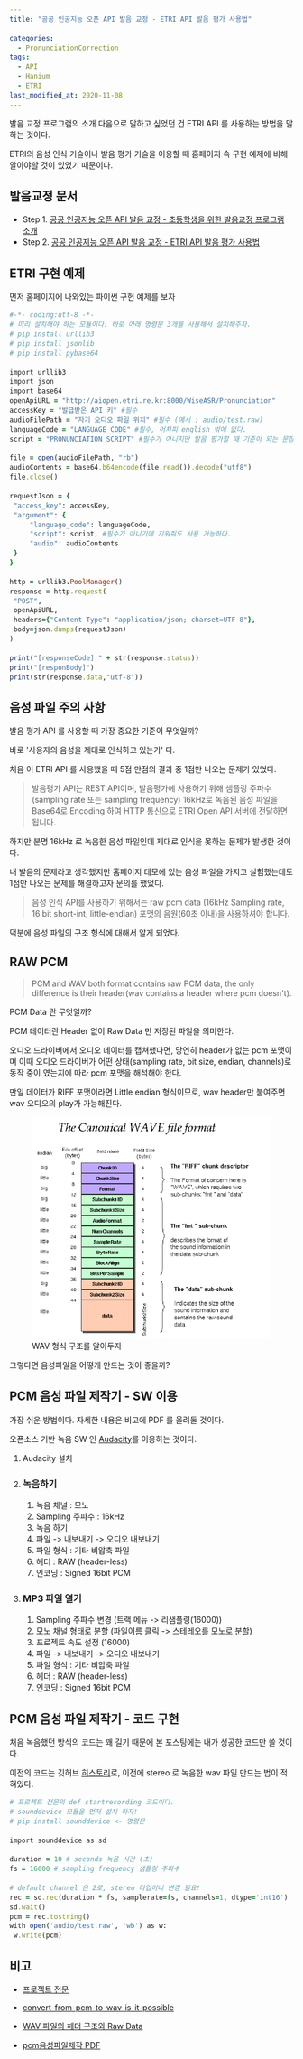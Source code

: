 ```yaml
---
title: "공공 인공지능 오픈 API 발음 교정 - ETRI API 발음 평가 사용법"

categories:
  - PronunciationCorrection
tags: 
  - API
  - Hanium
  - ETRI
last_modified_at: 2020-11-08
---
```


발음 교정 프로그램의 소개 다음으로 말하고 싶었던 건 ETRI API 를 사용하는 방법을 말하는 것이다.

ETRI의 음성 인식 기술이나 발음 평가 기술을 이용할 때 홈페이지 속 구현 예제에 비해 알아야할 것이 있었기 때문이다.


## 발음교정 문서

   * Step 1. [공공 인공지능 오픈 API 발음 교정 - 초등학생을 위한 발음교정 프로그램 소개](https://jee00609.github.io/pronunciationcorrection/pronunciationCorrection/)
   * Step 2. [공공 인공지능 오픈 API 발음 교정 - ETRI API 발음 평가 사용법](https://jee00609.github.io/pronunciationcorrection/pronunciationCorrection-ETRIAPI-Error/)

## ETRI 구현 예제

먼저 홈페이지에 나와있는 파이썬 구현 예제를 보자

   ```ruby
#-*- coding:utf-8 -*-
# 미리 설치해야 하는 모듈이다. 바로 아래 명령문 3개를 사용해서 설치해주자.
# pip install urllib3
# pip install jsonlib
# pip install pybase64

import urllib3
import json
import base64
openApiURL = "http://aiopen.etri.re.kr:8000/WiseASR/Pronunciation"
accessKey = "발급받은 API 키" #필수
audioFilePath = "자기 오디오 파일 위치" #필수 (예시 : audio/test.raw)
languageCode = "LANGUAGE_CODE" #필수, 어차피 english 밖에 없다.
script = "PRONUNCIATION_SCRIPT" #필수가 아니지만 발음 평가할 때 기준이 되는 문장을 의미한다.
 
file = open(audioFilePath, "rb")
audioContents = base64.b64encode(file.read()).decode("utf8")
file.close()
 
requestJson = {
    "access_key": accessKey,
    "argument": {
        "language_code": languageCode,
        "script": script, #필수가 아니기에 지워줘도 사용 가능하다.
        "audio": audioContents
    }
}
 
http = urllib3.PoolManager()
response = http.request(
    "POST",
    openApiURL,
    headers={"Content-Type": "application/json; charset=UTF-8"},
    body=json.dumps(requestJson)
)
 
print("[responseCode] " + str(response.status))
print("[responBody]")
print(str(response.data,"utf-8"))
   ```

## 음성 파일 주의 사항

발음 평가 API 를 사용할 때 가장 중요한 기준이 무엇일까?

바로 '사용자의 음성을 제대로 인식하고 있는가' 다.

처음 이 ETRI API 를 사용했을 때 5점 만점의 결과 중 1점만 나오는 문제가 있었다.

> 발음평가 API는 REST API이며, 발음평가에 사용하기 위해 샘플링 주파수(sampling rate 또는 sampling frequency) 16kHz로 녹음된 음성 파일을 Base64로 Encoding 하여 HTTP 통신으로 ETRI Open API 서버에 전달하면 됩니다. 

하지만 분명 16kHz 로 녹음한 음성 파일인데 제대로 인식을 못하는 문제가 발생한 것이다.

내 발음의 문제라고 생각했지만 홈페이지 데모에 있는 음성 파일을 가지고 실험했는데도 1점만 나오는 문제를 해결하고자 문의를 했었다.

> 음성 인식 API를 사용하기 위해서는 raw pcm data (16kHz Sampling rate, 16 bit short-int, little-endian) 포맷의 음원(60초 이내)을 사용하셔야 합니다.

덕분에 음성 파일의 구조 형식에 대해서 알게 되었다.

## RAW PCM

> PCM and WAV both format contains raw PCM data, the only difference is their header(wav contains a header where pcm doesn't).

PCM Data 란 무엇일까? 

PCM 데이터란 Header 없이 Raw Data 만 저장된 파일을 의미한다.

오디오 드라이버에서 오디오 데이터를 캡쳐했다면, 당연히 header가 없는 pcm 포맷이며 이때 오디오 드라이버가 어떤 상태(sampling rate, bit size, endian, channels)로 동작 중이 였는지에 따라 pcm 포맷을 해석해야 한다.

만일 데이터가 RIFF 포맷이라면 Little endian 형식이므로, wav header만 붙여주면 wav 오디오의 play가 가능해진다.

<figure class="align-center">
  <img src="/assets/images/2020-11-08-wav.jpg"/>
  <figcaption>WAV 형식 구조를 알아두자</figcaption>
</figure>

그렇다면 음성파일을 어떻게 만드는 것이 좋을까?

## PCM 음성 파일 제작기 - SW 이용

가장 쉬운 방법이다. 자세한 내용은 비고에 PDF 를 올려둘 것이다.

오픈소스 기반 녹음 SW 인 [Audacity](https://www.audacityteam.org/)를 이용하는 것이다.

   1. Audacity 설치

   2. ### 녹음하기
      1. 녹음 채널 : 모노
      2. Sampling 주파수 : 16kHz
      3. 녹음 하기
      4. 파일 -> 내보내기 -> 오디오 내보내기
      5. 파일 형식 : 기타 비압축 파일
      6. 헤더 : RAW (header-less)
      7. 인코딩 : Signed 16bit PCM

   3. ### MP3 파일 열기
      1. Sampling 주파수 변경 (트랙 메뉴 -> 리샘플링(16000))
      2. 모노 채널 형태로 분할 (파일이름 클릭 -> 스테레오를 모노로 분할)
      3. 프로젝트 속도 설정 (16000)
      4. 파일 -> 내보내기 -> 오디오 내보내기
      5. 파일 형식 : 기타 비압축 파일
      6. 헤더 : RAW (header-less)
      7. 인코딩 : Signed 16bit PCM

## PCM 음성 파일 제작기 - 코드 구현

처음 녹음했던 방식의 코드는 꽤 길기 때문에 본 포스팅에는 내가 성공한 코드만 쓸 것이다.

이전의 코드는 깃허브 [히스토리](https://github.com/jee00609/Hanium_2020/commit/2668759b951123d3136670c5291ccd787b27ac20#diff-fccffd78ed617d9fa908a4bdde6beb2db98912d02f0a5294109c3341f57e75ad)로, 이전에 stereo 로 녹음한 wav 파일 만드는 법이 적혀있다.

   ```ruby
# 프로젝트 전문의 def startrecording 코드이다.
# sounddevice 모듈을 먼저 설치 하자!
# pip install sounddevice <- 명령문

import sounddevice as sd

duration = 10 # seconds 녹음 시간 (초)
fs = 16000 # sampling frequency 샘플링 주파수

# default channel 은 2로, stereo 타입이니 변경 필요!
rec = sd.rec(duration * fs, samplerate=fs, channels=1, dtype='int16')
sd.wait()
pcm = rec.tostring()
with open('audio/test.raw', 'wb') as w:
    w.write(pcm)
   ```

## 비고

   * [프로젝트 전문](https://github.com/jee00609/Pronunciation_Correction)

   * [convert-from-pcm-to-wav-is-it-possible](https://stackoverflow.com/questions/21131595/convert-from-pcm-to-wav-is-it-possible)

   * [WAV 파일의 헤더 구조와 Raw Data](https://anythingcafe.tistory.com/2)

   * [pcm음성파일제작 PDF](http://aiopen.etri.re.kr/data/pcm%EC%9D%8C%EC%84%B1%ED%8C%8C%EC%9D%BC%EC%A0%9C%EC%9E%91.pdf)